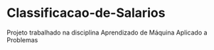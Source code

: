 # Classificacao-de-Salarios
Projeto trabalhado na disciplina Aprendizado de Máquina Aplicado a Problemas

